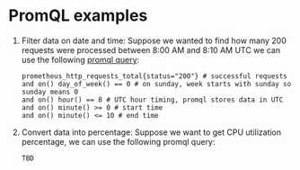 # PromQL examples

1. Filter data on date and time:
Suppose we wanted to find how many 200 requests were processed between 8:00 AM and 8:10 AM UTC we can use the following [promql query](https://demo.promlabs.com/query?g0.expr=prometheus_http_requests_total%7Bstatus%3D%22200%22%7D+%0Aand+on%28%29+day_of_week%28%29+%3D%3D+0+%0Aand+on%28%29+hour%28%29+%3D%3D+8+%0Aand+on%28%29+minute%28%29+%3E%3D+0+%0Aand+on%28%29+minute%28%29+%3C%3D+10&g0.show_tree=1&g0.tab=table&g0.range_input=10d&g0.res_type=auto&g0.res_density=medium&g0.display_mode=lines&g0.show_exemplars=0):
    ```
    prometheus_http_requests_total{status="200"} # successful requests
    and on() day_of_week() == 0 # on sunday, week starts with sunday so sunday means 0
    and on() hour() == 8 # UTC hour timing, promql stores data in UTC
    and on() minute() >= 0 # start time
    and on() minute() <= 10 # end time
    ```

2. Convert data into percentage:
Suppose we want to get CPU utilization percentage, we can use the following promql query:
    ```
    TBD
    ```
